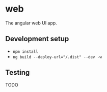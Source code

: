 web
===

The angular web UI app.

Development setup
---

* `npm install`
* `ng build --deploy-url="/.dist" --dev -w`

Testing
---

TODO